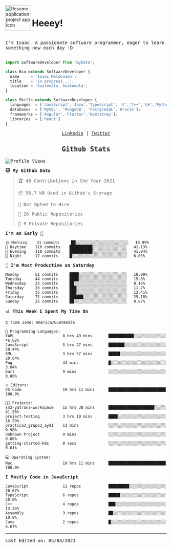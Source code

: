 <img align="left" width="80" height="80" src="https://raw.githubusercontent.com/sidbelbase/sidbelbase/master/wave.gif" alt="Resume application project app icon">

# Heeey!
 
</br>
 
<samp>
I'm Isaac. A passionate software programmer, eager to learn something new each day :D
</samp>
</br></br>



```js
import SoftwareDeveloper from 'myData';

class Bio extends SoftwareDeveloper {
  name     = 'Isaac Maldonado';
  title    = 'In progress...';
  location = 'Guatemala, Guatemala';
}

class Skills extends SoftwareDeveloper {
  languages  = ['JavaScript','Java','Typescript', 'C','C++','C#','Python','Assembly','Dart','Go'];
  databases  = ['MySQL', 'MongoDB', 'PostgreSQL','Oracle'];
  frameworks = ['Angular','Flutter','Bootstrap'];
  libraries  = ['React']
}
```

</p>
<samp>
<p align="center">
<a href="www.linkedin.com/in/isaac-maldonado-4745b2194">Linkedin</a> | <a href="https://twitter.com/Anaklusmos99">Twitter</a>
</p>

<h2 align="center"><samp>Github Stats</samp></h2>

<!--START_SECTION:waka-->
![Profile Views](http://img.shields.io/badge/Profile%20Views-7-blue)

**🐱 My Github Data** 

> 🏆 48 Contributions in the Year 2021
 > 
> 📦 56.7 kB Used in Github's Storage 
 > 
> 🚫 Not Opted to Hire
 > 
> 📜 26 Public Repositories 
 > 
> 🔑 9 Private Repositories  
 > 
**I'm an Early 🐤** 

```text
🌞 Morning    31 commits     ██░░░░░░░░░░░░░░░░░░░░░░░   10.99% 
🌆 Daytime    116 commits    ██████████░░░░░░░░░░░░░░░   41.13% 
🌃 Evening    118 commits    ██████████░░░░░░░░░░░░░░░   41.84% 
🌙 Night      17 commits     █░░░░░░░░░░░░░░░░░░░░░░░░   6.03%

```
📅 **I'm Most Productive on Saturday** 

```text
Monday       51 commits     ████░░░░░░░░░░░░░░░░░░░░░   18.09% 
Tuesday      44 commits     ████░░░░░░░░░░░░░░░░░░░░░   15.6% 
Wednesday    23 commits     ██░░░░░░░░░░░░░░░░░░░░░░░   8.16% 
Thursday     33 commits     ███░░░░░░░░░░░░░░░░░░░░░░   11.7% 
Friday       35 commits     ███░░░░░░░░░░░░░░░░░░░░░░   12.41% 
Saturday     71 commits     ██████░░░░░░░░░░░░░░░░░░░   25.18% 
Sunday       25 commits     ██░░░░░░░░░░░░░░░░░░░░░░░   8.87%

```


📊 **This Week I Spent My Time On** 

```text
⌚︎ Time Zone: America/Guatemala

💬 Programming Languages: 
YAML                     8 hrs 49 mins       ███████████░░░░░░░░░░░░░░   46.02% 
JavaScript               5 hrs 27 mins       ███████░░░░░░░░░░░░░░░░░░   28.44% 
XML                      3 hrs 57 mins       █████░░░░░░░░░░░░░░░░░░░░   20.64% 
Pug                      44 mins             █░░░░░░░░░░░░░░░░░░░░░░░░   3.84% 
Dart                     9 mins              ░░░░░░░░░░░░░░░░░░░░░░░░░   0.86%

🔥 Editors: 
VS Code                  19 hrs 11 mins      █████████████████████████   100.0%

🐱‍💻 Projects: 
sm2-yatrana-workspace    15 hrs 38 mins      ████████████████████░░░░░   81.56% 
project-testing          3 hrs 10 mins       ████░░░░░░░░░░░░░░░░░░░░░   16.58% 
practica3_grupo3_ayd1    11 mins             ░░░░░░░░░░░░░░░░░░░░░░░░░   0.98% 
Unknown Project          9 mins              ░░░░░░░░░░░░░░░░░░░░░░░░░   0.86% 
getting-started-k8s      0 secs              ░░░░░░░░░░░░░░░░░░░░░░░░░   0.01%

💻 Operating System: 
Mac                      19 hrs 11 mins      █████████████████████████   100.0%

```

**I Mostly Code in JavaScript** 

```text
JavaScript               11 repos            █████████░░░░░░░░░░░░░░░░   36.67% 
TypeScript               6 repos             █████░░░░░░░░░░░░░░░░░░░░   20.0% 
C++                      4 repos             ███░░░░░░░░░░░░░░░░░░░░░░   13.33% 
Assembly                 3 repos             ██░░░░░░░░░░░░░░░░░░░░░░░   10.0% 
Java                     2 repos             █░░░░░░░░░░░░░░░░░░░░░░░░   6.67%

```



<!--END_SECTION:waka-->

------

Last Edited on: 05/03/2021

